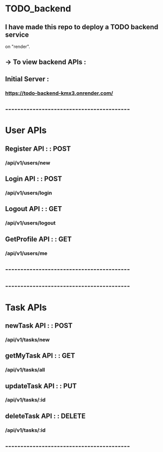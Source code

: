 # TODO_backend

## I have made this repo to deploy a TODO backend service
on "render".

## -> To view backend APIs : 

## Initial Server : 
### https://todo-backend-kmx3.onrender.com/

## -----------------------------------------
# User APIs

## Register API : : POST
### /api/v1/users/new

## Login API : : POST
### /api/v1/users/login

## Logout API : : GET
### /api/v1/users/logout

## GetProfile API : : GET
### /api/v1/users/me
## -----------------------------------------

## -----------------------------------------
# Task APIs

## newTask API : : POST
### /api/v1/tasks/new

## getMyTask API : : GET
### /api/v1/tasks/all

## updateTask API : : PUT
### /api/v1/tasks/:id

## deleteTask API : : DELETE
### /api/v1/tasks/:id

## -----------------------------------------